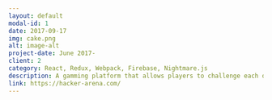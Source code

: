 ```yaml
---
layout: default
modal-id: 1
date: 2017-09-17
img: cake.png
alt: image-alt
project-date: June 2017-
client: 2
category: React, Redux, Webpack, Firebase, Nightmare.js
description: A gamming platform that allows players to challenge each others with coding game. Four modes are Classic Mode, Pair Mode, Code Run, and Solo Mode. Utilzed Google, Facebook and Email OAth flow to allow faster signing up.  
link: https://hacker-arena.com/
---
```

